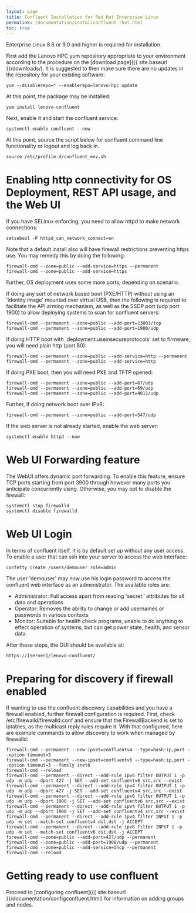 ```yaml
---
layout: page
title: Confluent Installation for Red Hat Enterprise Linux
permalink: /documentation/installconfluent_rhel.html
toc: true
---
```


Enterprise Linux 8.6 or 9.0 and higher is required for installation.

First add the Lenovo HPC yum repository appropriate to your environment according to the procedure on the  [download page]({{ site.baseurl }}/downloads/).  It is suggested to then make sure there are no updates in the repository for your existing software:

    yum --disablerepo=* --enablerepo=lenovo-hpc update

At this point, the package may be installed:

    yum install lenovo-confluent

Next, enable it and start the confluent service:

    systemctl enable confluent --now

At this point, source the script below for confluent command line functionality or logout and log back in. 

    source /etc/profile.d/confluent_env.sh

# Enabling http connectivity for OS Deployment, REST API usage, and the Web UI

If you have SELinux enforcing, you need to allow httpd to make network
connections:

    setsebool -P httpd_can_network_connect=on

Note that a default install also will have firewall restrictions preventing
https use.  You may remedy this by doing the following:

    firewall-cmd --zone=public --add-service=https --permanent
    firewall-cmd --zone=public --add-service=https

Further, OS deployment uses some more ports, depending on scenario.  

If doing any sort of network based boot (PXE/HTTP) without using an 'identity image' mounted over virtual USB, then the following is required to facilitate the API arming mechanism, as
well as the SSDP port (udp port 1900) to allow deploying systems to scan for confluent servers:

    firewall-cmd --permanent --zone=public --add-port=13001/tcp
    firewall-cmd --permanent --zone=public --add-port=1900/udp

If doing HTTP boot with `deployment.useinsecureprotocols' set to firmware, you will need plain http (port 80):

    firewall-cmd --permanent --zone=public --add-service=http --permanent
    firewall-cmd --permanent --zone=public --add-service=http

If doing PXE boot, then you will need PXE and TFTP opened:

    firewall-cmd --permanent --zone=public --add-port=67/udp
    firewall-cmd --permanent --zone=public --add-port=69/udp
    firewall-cmd --permanent --zone=public --add-port=4011/udp

Further, if doing network boot over IPv6:

    firewall-cmd --permanent --zone=public --add-port=547/udp



If the web server is not already started, enable the web server:

    systemctl enable httpd --now


# Web UI Forwarding feature

The WebUI offers dynamic port forwarding.  To enable this feature, ensure TCP ports starting from port 3900 through however many ports you anticipate concurrently using.
Otherwise, you may opt to disable the firewall:

    systemctl stop firewalld
    systemctl disable firewalld

# Web UI Login

In terms of confluent itself, it is by default set up without any user access.  To enable a user that can ssh into your server to access the web interface:

    confetty create /users/demouser role=admin

The user 'demouser' may now use his login password to access the confluent web interface as an administrator.  The available roles are:

* Administrator: Full access apart from reading 'secret.' attributes for all data and operations
* Operator: Removes the ability to change or add usernames or passwords in various contexts
* Monitor: Suitable for health check programs, unable to do anything to effect operation of systems, but can get power state, health, and sensor data.

After these steps, the GUI should be available at:

    https://[server]/lenovo-confluent/


# Preparing for discovery if firewall enabled

If wanting to use the confluent discovery capabilities and you have a firewall enabled, further firewall configuration
is required. First, check /etc/firewalld/firewalld.conf and ensure that the FirewallBackend is set to iptables,
as the multicast reply rules require it.  With that configured, here are example commands to allow discovery to work when managed by firewalld:

    firewall-cmd --permanent --new-ipset=confluentv4 --type=hash:ip,port --option timeout=3
    firewall-cmd --permanent --new-ipset=confluentv6 --type=hash:ip,port --option timeout=3 --family inet6
    firewall-cmd --reload
    firewall-cmd --permanent --direct --add-rule ipv6 filter OUTPUT 1 -p udp -m udp --dport 427 -j SET --add-set confluentv6 src,src --exist
    firewall-cmd --permanent --direct --add-rule ipv4 filter OUTPUT 1 -p udp -m udp --dport 427 -j SET --add-set confluentv4 src,src --exist
    firewall-cmd --permanent --direct --add-rule ipv6 filter OUTPUT 1 -p udp -m udp --dport 1900 -j SET --add-set confluentv6 src,src --exist
    firewall-cmd --permanent --direct --add-rule ipv4 filter OUTPUT 1 -p udp -m udp --dport 1900 -j SET --add-set confluentv4 src,src --exist
    firewall-cmd --permanent --direct --add-rule ipv4 filter INPUT 1 -p udp -m set --match-set confluentv4 dst,dst -j ACCEPT
    firewall-cmd --permanent --direct --add-rule ipv6 filter INPUT 1 -p udp -m set --match-set confluentv6 dst,dst -j ACCEPT
    firewall-cmd --zone=public --add-port=427/udp --permanent
    firewall-cmd --zone=public --add-port=1900/udp --permanent
    firewall-cmd --zone=public --add-service=dhcp --permanent
    firewall-cmd --reload


# Getting ready to use confluent
 
Proceed to [configuring confluent]({{ site.baseurl }}/documentation/configconfluent.html) for information on
adding groups and nodes.
